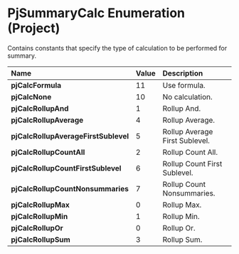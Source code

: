 
# PjSummaryCalc Enumeration (Project)

Contains constants that specify the type of calculation to be performed for summary.



|**Name**|**Value**|**Description**|
|:-----|:-----|:-----|
|**pjCalcFormula**|11|Use formula.|
|**pjCalcNone**|10|No calculation.|
|**pjCalcRollupAnd**|1|Rollup And.|
|**pjCalcRollupAverage**|4|Rollup Average.|
|**pjCalcRollupAverageFirstSublevel**|5|Rollup Average First Sublevel.|
|**pjCalcRollupCountAll**|2|Rollup Count All.|
|**pjCalcRollupCountFirstSublevel**|6|Rollup Count First Sublevel.|
|**pjCalcRollupCountNonsummaries**|7|Rollup Count Nonsummaries.|
|**pjCalcRollupMax**|0|Rollup Max.|
|**pjCalcRollupMin**|1|Rollup Min.|
|**pjCalcRollupOr**|0|Rollup Or.|
|**pjCalcRollupSum**|3|Rollup Sum.|
